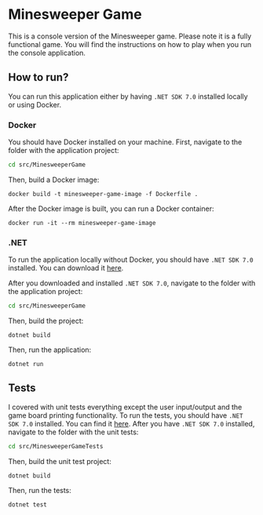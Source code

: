 # Minesweeper Game
This is a console version of the Minesweeper game. Please note it is a fully functional game. You will find the instructions on how to play when you run the console application.

## How to run?
You can run this application either by having `.NET SDK 7.0` installed locally or using Docker.

### Docker
You should have Docker installed on your machine.
First, navigate to the folder with the application project:

```sh
cd src/MinesweeperGame
```

Then, build a Docker image:

```
docker build -t minesweeper-game-image -f Dockerfile .
```

After the Docker image is built, you can run a Docker container:
```
docker run -it --rm minesweeper-game-image
```

### .NET
To run the application locally without Docker, you should have `.NET SDK 7.0` installed. You can download it [here](https://dotnet.microsoft.com/en-us/download).

After you downloaded and installed `.NET SDK 7.0`, navigate to the folder with the application project:

```sh
cd src/MinesweeperGame
```

Then, build the project:
```
dotnet build
```

Then, run the application:
```
dotnet run
```

## Tests
I covered with unit tests everything except the user input/output and the game board printing functionality.
To run the tests, you should have `.NET SDK 7.0` installed. You can find it [here](https://dotnet.microsoft.com/en-us/download).
After you have `.NET SDK 7.0` installed, navigate to the folder with the unit tests:

```sh
cd src/MinesweeperGameTests
```

Then, build the unit test project:
```
dotnet build
```

Then, run the tests:
```
dotnet test
```

